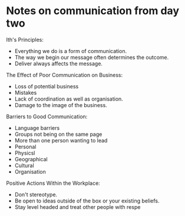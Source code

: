 # Notes on communication from day two


Ith's Principles:
 
 * Everything we do is a form of communication.
 * The way we begin our message often determines the outcome.
 * Deliver always affects the message.



The Effect of Poor Communication on Business:

 * Loss of potential business
 * Mistakes
 * Lack of coordination as well as organisation.
 * Damage to the image of the business.



Barriers to Good Communication:

 * Language barriers
 * Groups not being on the same page
 * More than one person wanting to lead
 * Personal
 * Physicsl
 * Geographical
 * Cultural
 * Organisation



Positive Actions Within the Workplace:

 * Don't stereotype.
 * Be open to ideas outside of the box or your existing beliefs.
 * Stay level headed and treat other people with respe
